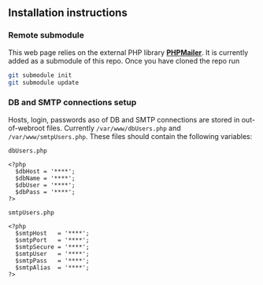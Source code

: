 ## Installation instructions

### Remote submodule

This web page relies on the external PHP library  __[PHPMailer](https://github.com/PHPMailer/PHPMailer.git)__.
It is currently added as a submodule of this repo. Once you have cloned the repo run
```sh
git submodule init
git submodule update
```

### DB and SMTP connections setup

Hosts, login, passwords aso of DB and SMTP connections are stored in out-of-webroot files. Currently `/var/www/dbUsers.php` and `/var/www/smtpUsers.php`. 
These files should contain the following variables: 
``` 
dbUsers.php 
```
```
<?php
  $dbHost = '****';
  $dbName = '****';
  $dbUser = '****'; 
  $dbPass = '****';
?>
```
``` 
smtpUsers.php 
```
```
<?php
  $smtpHost   = '****';
  $smtpPort   = '****';
  $smtpSecure = '****';
  $smtpUser   = '****';
  $smtpPass   = '****'; 
  $smtpAlias  = '****';
?>
```
